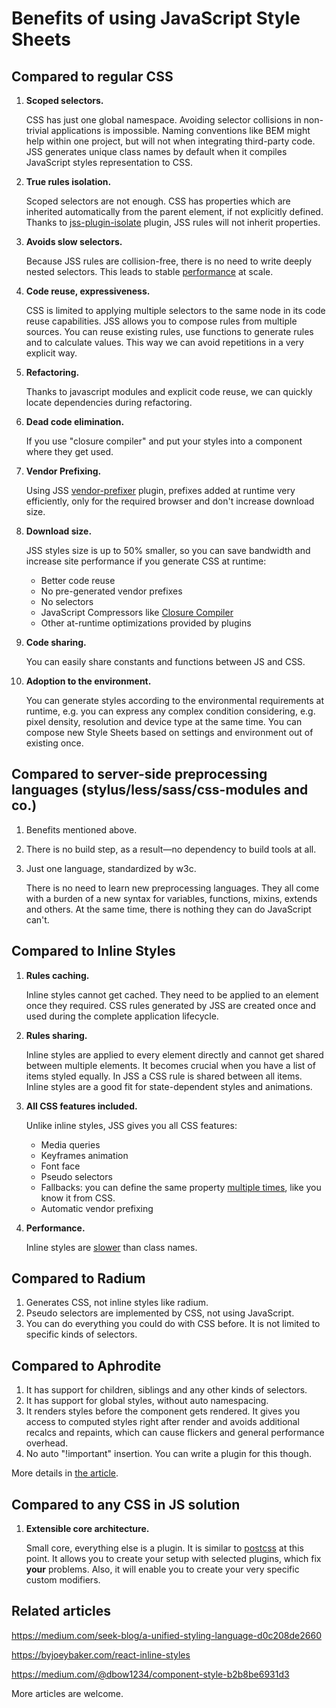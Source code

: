 # Benefits of using JavaScript Style Sheets

## Compared to regular CSS

1.  **Scoped selectors.**

    CSS has just one global namespace. Avoiding selector collisions in non-trivial applications is impossible. Naming conventions like BEM might help within one project, but will not when integrating third-party code. JSS generates unique class names by default when it compiles JavaScript styles representation to CSS.

1.  **True rules isolation.**

    Scoped selectors are not enough. CSS has properties which are inherited automatically from the parent element, if not explicitly defined. Thanks to [jss-plugin-isolate](https://github.com/cssinjs/jss/tree/master/packages/jss-plugin-isolate) plugin, JSS rules will not inherit properties.

1.  **Avoids slow selectors.**

    Because JSS rules are collision-free, there is no need to write deeply nested selectors. This leads to stable [performance](performance.md) at scale.

1.  **Code reuse, expressiveness.**

    CSS is limited to applying multiple selectors to the same node in its code reuse capabilities.
    JSS allows you to compose rules from multiple sources. You can reuse existing rules, use functions to generate rules and to calculate values. This way we can avoid repetitions in a very explicit way.

1.  **Refactoring.**

    Thanks to javascript modules and explicit code reuse, we can quickly locate dependencies during refactoring.

1.  **Dead code elimination.**

    If you use "closure compiler" and put your styles into a component where they get used.

1.  **Vendor Prefixing.**

    Using JSS [vendor-prefixer](https://github.com/cssinjs/jss/tree/master/packages/jss-plugin-vendor-prefixer) plugin, prefixes added at runtime very efficiently, only for the required browser and don't increase download size.

1.  **Download size.**

    JSS styles size is up to 50% smaller, so you can save bandwidth and increase site performance if you generate CSS at runtime:

    - Better code reuse
    - No pre-generated vendor prefixes
    - No selectors
    - JavaScript Compressors like [Closure Compiler](https://closure-compiler.appspot.com)
    - Other at-runtime optimizations provided by plugins

1.  **Code sharing.**

    You can easily share constants and functions between JS and CSS.

1.  **Adoption to the environment.**

    You can generate styles according to the environmental requirements at runtime, e.g. you can express any complex condition considering, e.g. pixel density, resolution and device type at the same time. You can compose new Style Sheets based on settings and environment out of existing once.

## Compared to server-side preprocessing languages (stylus/less/sass/css-modules and co.)

1.  Benefits mentioned above.
1.  There is no build step, as a result—no dependency to build tools at all.
1.  Just one language, standardized by w3c.

    There is no need to learn new preprocessing languages. They all come with a burden of a new syntax for variables, functions, mixins, extends and others. At the same time, there is nothing they can do JavaScript can't.

## Compared to Inline Styles

1.  **Rules caching.**

    Inline styles cannot get cached. They need to be applied to an element once they required. CSS rules generated by JSS are created once and used during the complete application lifecycle.

1.  **Rules sharing.**

    Inline styles are applied to every element directly and cannot get shared between multiple elements. It becomes crucial when you have a list of items styled equally. In JSS a CSS rule is shared between all items.
    Inline styles are a good fit for state-dependent styles and animations.

1.  **All CSS features included.**

    Unlike inline styles, JSS gives you all CSS features:

    - Media queries
    - Keyframes animation
    - Font face
    - Pseudo selectors
    - Fallbacks: you can define the same property [multiple times](./jss-syntax.md#fallbacks), like you know it from CSS.
    - Automatic vendor prefixing

1.  **Performance.**

    Inline styles are [slower](performance.md) than class names.

## Compared to Radium

1.  Generates CSS, not inline styles like radium.
1.  Pseudo selectors are implemented by CSS, not using JavaScript.
1.  You can do everything you could do with CSS before. It is not limited to specific kinds of selectors.

## Compared to Aphrodite

1.  It has support for children, siblings and any other kinds of selectors.
1.  It has support for global styles, without auto namespacing.
1.  It renders styles before the component gets rendered. It gives you access to computed styles right after render and avoids additional recalcs and repaints, which can cause flickers and general performance overhead.
1.  No auto "!important" insertion. You can write a plugin for this though.

More details in [the article](https://medium.com/@oleg008/aphrodite-vs-jss-a15761b91ee3).

## Compared to any CSS in JS solution

1.  **Extensible core architecture.**

    Small core, everything else is a plugin. It is similar to [postcss](http://postcss.org/) at this point. It allows you to create your setup with selected plugins, which fix **your** problems. Also, it will enable you to create your very specific custom modifiers.

## Related articles

https://medium.com/seek-blog/a-unified-styling-language-d0c208de2660

https://byjoeybaker.com/react-inline-styles

https://medium.com/@dbow1234/component-style-b2b8be6931d3

More articles are welcome.
